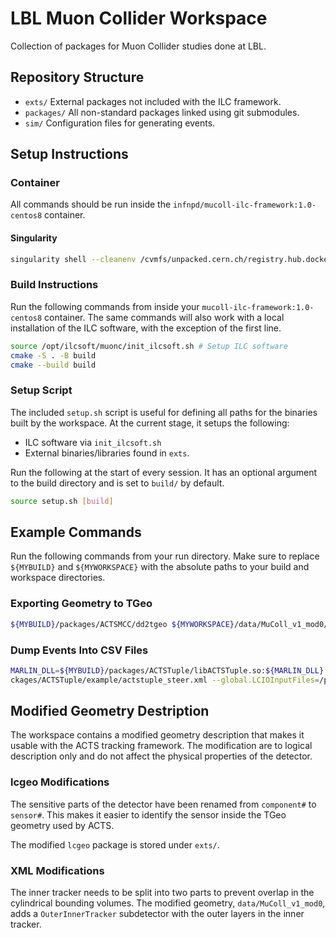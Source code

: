 # LBL Muon Collider Workspace

Collection of packages for Muon Collider studies done at LBL.

## Repository Structure
- `exts/` External packages not included with the ILC framework.
- `packages/` All non-standard packages linked using git submodules.
- `sim/` Configuration files for generating events.

## Setup Instructions

### Container
All commands should be run inside the `infnpd/mucoll-ilc-framework:1.0-centos8` container.

#### Singularity
```bash
singularity shell --cleanenv /cvmfs/unpacked.cern.ch/registry.hub.docker.com/infnpd/mucoll-ilc-framework\:1.0-centos8
```

### Build Instructions
Run the following commands from inside your `mucoll-ilc-framework:1.0-centos8` container. The same commands will also work with a local installation of the ILC software, with the exception of the first line.
```bash
source /opt/ilcsoft/muonc/init_ilcsoft.sh # Setup ILC software
cmake -S . -B build
cmake --build build
```

### Setup Script
The included `setup.sh` script is useful for defining all paths for the binaries built by the workspace. At the current stage, it setups the following:
- ILC software via `init_ilcsoft.sh`
- External binaries/libraries found in `exts`.

Run the following at the start of every session. It has an optional argument to the build directory and is set to `build/` by default.
```bash
source setup.sh [build]
```

## Example Commands

Run the following commands from your run directory. Make sure to replace `${MYBUILD}` and `${MYWORKSPACE}` with the absolute paths to your build and workspace directories.

### Exporting Geometry to TGeo
```bash
${MYBUILD}/packages/ACTSMCC/dd2tgeo ${MYWORKSPACE}/data/MuColl_v1_mod0/MuColl_v1_mod0.xml MuColl_v1_mod0.root
```

### Dump Events Into CSV Files
```bash
MARLIN_DLL=${MYBUILD}/packages/ACTSTuple/libACTSTuple.so:${MARLIN_DLL} Marlin ${MYWORKSPACE}/pa  
ckages/ACTSTuple/example/actstuple_steer.xml --global.LCIOInputFiles=/path/to/events.slcio
```

## Modified Geometry Destription
The workspace contains a modified geometry description that makes it usable with the ACTS tracking framework. The modification are to logical description only and do not affect the physical properties of the detector.

### lcgeo Modifications
The sensitive parts of the detector have been renamed from `component#` to `sensor#`. This makes it easier to identify the sensor inside the TGeo geometry used by ACTS.

The modified `lcgeo` package is stored under `exts/`.

### XML Modifications
The inner tracker needs to be split into two parts to prevent overlap in the cylindrical bounding volumes. The modified geometry, `data/MuColl_v1_mod0`, adds a `OuterInnerTracker` subdetector with the outer layers in the inner tracker.
